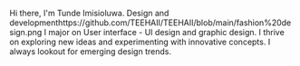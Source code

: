 Hi there, I'm Tunde Imisioluwa.
Design and developmenthttps://github.com/TEEHAII/TEEHAII/blob/main/fashion%20design.png
I major on User interface - UI design and graphic design. I thrive on exploring new ideas and experimenting with innovative concepts. I always lookout for emerging design trends.
